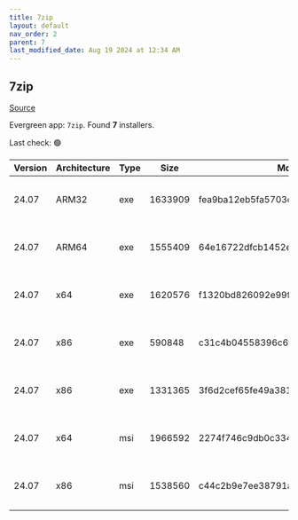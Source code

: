 ```yaml
---
title: 7zip
layout: default
nav_order: 2
parent: 7
last_modified_date: Aug 19 2024 at 12:34 AM
---
```


## 7zip

[Source](https://www.7-zip.org/)

Evergreen app: `7zip`. Found **7** installers.

Last check: 🟢

| Version | Architecture | Type | Size    | Md5                              | URI                                                                                                                                                                    |
| ------- | ------------ | ---- | ------- | -------------------------------- | ---------------------------------------------------------------------------------------------------------------------------------------------------------------------- |
| 24.07   | ARM32        | exe  | 1633909 | fea9ba12eb5fa5703d65dcbc0873d7e9 | [https://cfhcable.dl.sourceforge.net/project/sevenzip/7-Zip/24.07/7z2407-arm.exe](https://cfhcable.dl.sourceforge.net/project/sevenzip/7-Zip/24.07/7z2407-arm.exe)     |
| 24.07   | ARM64        | exe  | 1555409 | 64e16722dfcb1452e6980c104df2847e | [https://cfhcable.dl.sourceforge.net/project/sevenzip/7-Zip/24.07/7z2407-arm64.exe](https://cfhcable.dl.sourceforge.net/project/sevenzip/7-Zip/24.07/7z2407-arm64.exe) |
| 24.07   | x64          | exe  | 1620576 | f1320bd826092e99fcec85cc96a29791 | [https://cfhcable.dl.sourceforge.net/project/sevenzip/7-Zip/24.07/7z2407-x64.exe](https://cfhcable.dl.sourceforge.net/project/sevenzip/7-Zip/24.07/7z2407-x64.exe)     |
| 24.07   | x86          | exe  | 590848  | c31c4b04558396c6fabab64dcf366534 | [https://cfhcable.dl.sourceforge.net/project/sevenzip/7-Zip/24.07/7zr.exe](https://cfhcable.dl.sourceforge.net/project/sevenzip/7-Zip/24.07/7zr.exe)                   |
| 24.07   | x86          | exe  | 1331365 | 3f6d2cef65fe49a38190781a0cb46707 | [https://cfhcable.dl.sourceforge.net/project/sevenzip/7-Zip/24.07/7z2407.exe](https://cfhcable.dl.sourceforge.net/project/sevenzip/7-Zip/24.07/7z2407.exe)             |
| 24.07   | x64          | msi  | 1966592 | 2274f746c9db0c334ee2ff789756aa18 | [https://cfhcable.dl.sourceforge.net/project/sevenzip/7-Zip/24.07/7z2407-x64.msi](https://cfhcable.dl.sourceforge.net/project/sevenzip/7-Zip/24.07/7z2407-x64.msi)     |
| 24.07   | x86          | msi  | 1538560 | c44c2b9e7ee38791ab5c15932dae933e | [https://cfhcable.dl.sourceforge.net/project/sevenzip/7-Zip/24.07/7z2407.msi](https://cfhcable.dl.sourceforge.net/project/sevenzip/7-Zip/24.07/7z2407.msi)             |
